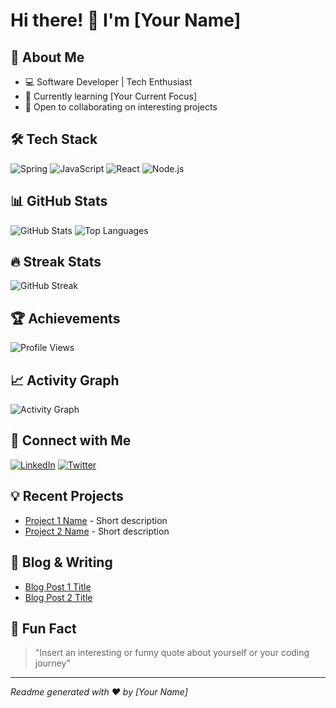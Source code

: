# Hi there! 👋 I'm [Your Name]

## 🚀 About Me
- 💻 Software Developer | Tech Enthusiast
- 🌱 Currently learning [Your Current Focus]
- 🔭 Open to collaborating on interesting projects

## 🛠️ Tech Stack
![Spring](https://img.shields.io/badge/Spring-6DB33F?style=for-the-badge&logo=spring&logoColor=white)
![JavaScript](https://img.shields.io/badge/JavaScript-F7DF1E?style=for-the-badge&logo=javascript&logoColor=black)
![React](https://img.shields.io/badge/React-20232A?style=for-the-badge&logo=react&logoColor=61DAFB)
![Node.js](https://img.shields.io/badge/Node.js-43853D?style=for-the-badge&logo=node.js&logoColor=white)

## 📊 GitHub Stats
![GitHub Stats](https://github-readme-stats.vercel.app/api?username=yourusername&show_icons=true&theme=radical)
![Top Languages](https://github-readme-stats.vercel.app/api/top-langs/?username=yourusername&layout=compact&theme=radical)

## 🔥 Streak Stats
![GitHub Streak](https://github-readme-streak-stats.herokuapp.com/?user=yourusername&theme=radical)

## 🏆 Achievements
![Profile Views](https://komarev.com/ghpvc/?username=yourusername&color=green)

## 📈 Activity Graph
![Activity Graph](https://github-profile-summary-cards.vercel.app/api/cards/profile-details?username=yourusername&theme=radical)

## 🤝 Connect with Me
[![LinkedIn](https://img.shields.io/badge/LinkedIn-0077B5?style=for-the-badge&logo=linkedin&logoColor=white)](https://www.linkedin.com/in/yourusername)
[![Twitter](https://img.shields.io/badge/Twitter-1DA1F2?style=for-the-badge&logo=twitter&logoColor=white)](https://twitter.com/yourusername)

## 💡 Recent Projects
- [Project 1 Name](link-to-project) - Short description
- [Project 2 Name](link-to-project) - Short description

## 📝 Blog & Writing
- [Blog Post 1 Title](link-to-post)
- [Blog Post 2 Title](link-to-post)

## 🎵 Fun Fact
> "Insert an interesting or funny quote about yourself or your coding journey"

---
*Readme generated with ❤️ by [Your Name]*
